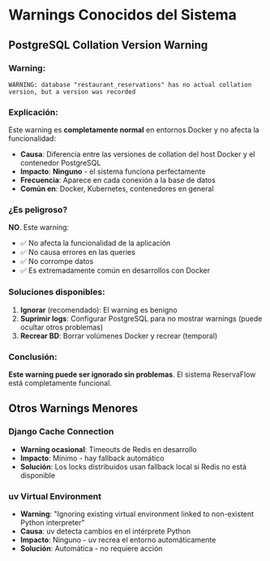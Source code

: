 # Warnings Conocidos del Sistema

## PostgreSQL Collation Version Warning

### Warning:
```
WARNING: database "restaurant_reservations" has no actual collation version, but a version was recorded
```

### Explicación:
Este warning es **completamente normal** en entornos Docker y no afecta la funcionalidad:

- **Causa**: Diferencia entre las versiones de collation del host Docker y el contenedor PostgreSQL
- **Impacto**: **Ninguno** - el sistema funciona perfectamente
- **Frecuencia**: Aparece en cada conexión a la base de datos
- **Común en**: Docker, Kubernetes, contenedores en general

### ¿Es peligroso?
**NO**. Este warning:
- ✅ No afecta la funcionalidad de la aplicación
- ✅ No causa errores en las queries
- ✅ No corrompe datos
- ✅ Es extremadamente común en desarrollos con Docker

### Soluciones disponibles:
1. **Ignorar** (recomendado): El warning es benigno
2. **Suprimir logs**: Configurar PostgreSQL para no mostrar warnings (puede ocultar otros problemas)
3. **Recrear BD**: Borrar volúmenes Docker y recrear (temporal)

### Conclusión:
**Este warning puede ser ignorado sin problemas**. El sistema ReservaFlow está completamente funcional.

## Otros Warnings Menores

### Django Cache Connection
- **Warning ocasional**: Timeouts de Redis en desarrollo
- **Impacto**: Mínimo - hay fallback automático
- **Solución**: Los locks distribuidos usan fallback local si Redis no está disponible

### uv Virtual Environment
- **Warning**: "Ignoring existing virtual environment linked to non-existent Python interpreter"
- **Causa**: uv detecta cambios en el intérprete Python
- **Impacto**: Ninguno - uv recrea el entorno automáticamente
- **Solución**: Automática - no requiere acción